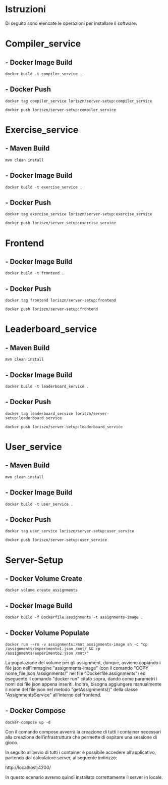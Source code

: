 # Istruzioni

Di seguito sono elencate le operazioni per installare il software.


# Compiler_service

## - Docker Image Build 
```
docker build -t compiler_service .
```
## - Docker Push
```
docker tag compiler_service loriszn/server-setup:compiler_service
```
```
docker push loriszn/server-setup:compiler_service
```


# Exercise_service

## - Maven Build
```
mvn clean install
```
## - Docker Image Build
```
docker build -t exercise_service .
```
## - Docker Push
```
docker tag exercise_service loriszn/server-setup:exercise_service
```
```
docker push loriszn/server-setup:exercise_service
```


# Frontend 

## - Docker Image Build 
```
docker build -t frontend .
```
## - Docker Push
```
docker tag frontend loriszn/server-setup:frontend
```
```
docker push loriszn/server-setup:frontend
```


# Leaderboard_service

## - Maven Build
```
mvn clean install
```
## - Docker Image Build
```
docker build -t leaderboard_service .
```
## - Docker Push
```
docker tag leaderboard_service loriszn/server-setup:leaderboard_service
```
```
docker push loriszn/server-setup:leaderboard_service
```


# User_service

## - Maven Build
```
mvn clean install
```
## - Docker Image Build 
```
docker build -t user_service .
```
## - Docker Push
```
docker tag user_service loriszn/server-setup:user_service
```
```
docker push loriszn/server-setup:user_service
```


# Server-Setup

## - Docker Volume Create
```
docker volume create assignments
```
## - Docker Image Build 
```
docker build -f Dockerfile.assignments -t assignments-image .
```
## - Docker Volume Populate
```
docker run --rm -v assignments:/mnt assignments-image sh -c "cp /assignments/esperimento1.json /mnt/ && cp /assignments/esperimento2.json /mnt/" 
```
La popolazione del volume per gli assignment, dunque, avviene copiando i file json nell'immagine "assignments-image" (con il comando "COPY nome_file.json /assignments/" nel file "Dockerfile.assignments") ed eseguento il comando "docker run" citato sopra, dando come parametri i nomi dei file json appena inseriti. Inoltre, bisogna aggiungere manualmente il nome del file json nel metodo "getAssignments()" della classe "AssignmentsService" all'interno del frontend.

## - Docker Compose
```
docker-compose up -d
```


Con il comando compose avverrà la creazione di tutti i container necessari alla creazione dell’infrastruttura che permette di ospitare una sessione di gioco.

In seguito all’avvio di tutti i container è possibile accedere all’applicativo, partendo dal calcolatore server, al seguente indirizzo:

http://localhost:4200/

In questo scenario avremo quindi installato correttamente il server in locale. 

